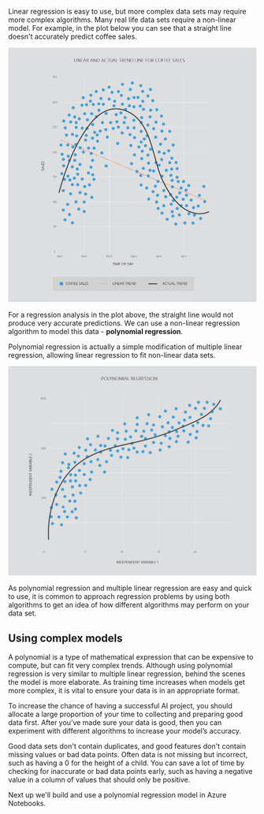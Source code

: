 Linear regression is easy to use, but more complex data sets may require more complex algorithms. Many real life data sets require a non-linear model. For example, in the plot below you can see that a straight line doesn't accurately predict coffee sales.

![A scatter plot that shows a linear trend line and an actual trend line for coffee sales. The Y-axis represents sales. And the X-axis represents time of day. There's a noticeable rise in sales in the middle of the X-axis between 10am and 12pm, then a drop of sales after that to 5pm. Also present is a non-linear black line of best fit that is a good fit. Along with a red line of best fit that is linear, that isn't accurate.](../media/2-4-a.png)

For a regression analysis in the plot above, the straight line would not produce very accurate predictions. We can use a non-linear regression algorithm to model this data - **polynomial regression**.

Polynomial regression is actually a simple modification of multiple linear regression, allowing linear regression to fit non-linear data sets.

![Scatter plot showing polynomial regression. The Y-axis represents independent variable 2, and the X-axis represents independent variable 1. The data points are displayed similar to a quarter circle, with a non-linear line of best fit accurately following the data points.](../media/2-4-b.png)

As polynomial regression and multiple linear regression are easy and quick to use, it is common to approach regression problems by using both algorithms to get an idea of how different algorithms may perform on your data set.

## Using complex models

A polynomial is a type of mathematical expression that can be expensive to compute, but can fit very complex trends. Although using polynomial regression is very similar to multiple linear regression, behind the scenes the model is more elaborate. As training time increases when models get more complex, it is vital to ensure your data is in an appropriate format.

To increase the chance of having a successful AI project, you should allocate a large proportion of your time to collecting and preparing good data first. After you’ve made sure your data is good, then you can experiment with different algorithms to increase your model’s accuracy.

Good data sets don't contain duplicates, and good features don't contain missing values or bad data points. Often data is not missing but incorrect, such as having a 0 for the height of a child. You can save a lot of time by checking for inaccurate or bad data points early, such as having a negative value in a column of values that should only be positive.

Next up we'll build and use a polynomial regression model in Azure Notebooks.
